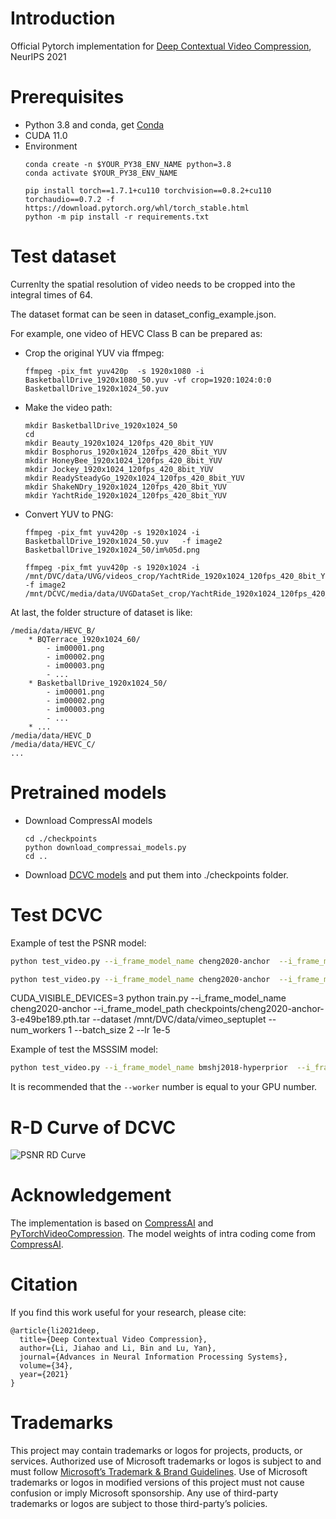# Introduction

Official Pytorch implementation for [Deep Contextual Video Compression](https://proceedings.neurips.cc/paper/2021/file/96b250a90d3cf0868c83f8c965142d2a-Paper.pdf), NeurIPS 2021

# Prerequisites
* Python 3.8 and conda, get [Conda](https://www.anaconda.com/)
* CUDA 11.0
* Environment
    ```
    conda create -n $YOUR_PY38_ENV_NAME python=3.8
    conda activate $YOUR_PY38_ENV_NAME
    
    pip install torch==1.7.1+cu110 torchvision==0.8.2+cu110 torchaudio==0.7.2 -f https://download.pytorch.org/whl/torch_stable.html
    python -m pip install -r requirements.txt
    ```



# Test dataset
Currenlty the spatial resolution of video needs to be cropped into the integral times of 64.

The dataset format can be seen in dataset_config_example.json. 

For example, one video of HEVC Class B can be prepared as:
* Crop the original YUV via ffmpeg:
    ```
    ffmpeg -pix_fmt yuv420p  -s 1920x1080 -i  BasketballDrive_1920x1080_50.yuv -vf crop=1920:1024:0:0 BasketballDrive_1920x1024_50.yuv
    ```
* Make the video path:
    ```
    mkdir BasketballDrive_1920x1024_50
    cd 
    mkdir Beauty_1920x1024_120fps_420_8bit_YUV
    mkdir Bosphorus_1920x1024_120fps_420_8bit_YUV
    mkdir HoneyBee_1920x1024_120fps_420_8bit_YUV
    mkdir Jockey_1920x1024_120fps_420_8bit_YUV
    mkdir ReadySteadyGo_1920x1024_120fps_420_8bit_YUV
    mkdir ShakeNDry_1920x1024_120fps_420_8bit_YUV
    mkdir YachtRide_1920x1024_120fps_420_8bit_YUV
    ```
* Convert YUV to PNG:
    ```
    ffmpeg -pix_fmt yuv420p -s 1920x1024 -i BasketballDrive_1920x1024_50.yuv   -f image2 BasketballDrive_1920x1024_50/im%05d.png
    
    ffmpeg -pix_fmt yuv420p -s 1920x1024 -i /mnt/DVC/data/UVG/videos_crop/YachtRide_1920x1024_120fps_420_8bit_YUV.yuv   -f image2 /mnt/DCVC/media/data/UVGDataSet_crop/YachtRide_1920x1024_120fps_420_8bit_YUV/im%05d.png
    ```
At last, the folder structure of dataset is like:

    /media/data/HEVC_B/
        * BQTerrace_1920x1024_60/
            - im00001.png
            - im00002.png
            - im00003.png
            - ...
        * BasketballDrive_1920x1024_50/
            - im00001.png
            - im00002.png
            - im00003.png
            - ...
        * ...
    /media/data/HEVC_D
    /media/data/HEVC_C/
    ...

# Pretrained models

* Download CompressAI models
    ```
    cd ./checkpoints
    python download_compressai_models.py
    cd ..
    ```

* Download [DCVC models](https://1drv.ms/u/s!AozfVVwtWWYoiS5mcGX320bFXI0k?e=iMeykH) and put them into ./checkpoints folder.

# Test DCVC

Example of test the PSNR model:
```bash
python test_video.py --i_frame_model_name cheng2020-anchor  --i_frame_model_path  checkpoints/cheng2020-anchor-3-e49be189.pth.tar  checkpoints/cheng2020-anchor-4-98b0b468.pth.tar   checkpoints/cheng2020-anchor-5-23852949.pth.tar   checkpoints/cheng2020-anchor-6-4c052b1a.pth.tar  --test_config     dataset_config_example.json  --cuda true --cuda_device 0,1,2   --worker 3   --output_json_result_path  DCVC_result_psnr.json    --model_type psnr  --recon_bin_path recon_bin_folder_psnr --model_path checkpoints/model_dcvc_quality_0_psnr.pth  checkpoints/model_dcvc_quality_1_psnr.pth checkpoints/model_dcvc_quality_2_psnr.pth checkpoints/model_dcvc_quality_3_psnr.pth  --write_stream True

python test_video.py --i_frame_model_name cheng2020-anchor  --i_frame_model_path  checkpoints/cheng2020-anchor-3-e49be189.pth.tar  checkpoints/cheng2020-anchor-4-98b0b468.pth.tar   checkpoints/cheng2020-anchor-5-23852949.pth.tar   checkpoints/cheng2020-anchor-6-4c052b1a.pth.tar  --test_config     dataset_config_example.json  --cuda true --cuda_device 0,1,2   --worker 3   --output_json_result_path  DCVC_result_psnr.json    --model_type psnr  --recon_bin_path recon_bin_folder_psnr --model_path /mnt/DVC_DCVC/DCVC/Result/dcvc4/snapshot/epoch1.model  checkpoints/model_dcvc_quality_1_psnr.pth checkpoints/model_dcvc_quality_2_psnr.pth checkpoints/model_dcvc_quality_3_psnr.pth  
```

CUDA_VISIBLE_DEVICES=3 python train.py --i_frame_model_name cheng2020-anchor  --i_frame_model_path checkpoints/cheng2020-anchor-3-e49be189.pth.tar --dataset /mnt/DVC/data/vimeo_septuplet --num_workers 1 --batch_size 2 --lr 1e-5

Example of test the MSSSIM model:
```bash
python test_video.py --i_frame_model_name bmshj2018-hyperprior  --i_frame_model_path  checkpoints/bmshj2018-hyperprior-ms-ssim-3-92dd7878.pth.tar checkpoints/bmshj2018-hyperprior-ms-ssim-4-4377354e.pth.tar    checkpoints/bmshj2018-hyperprior-ms-ssim-5-c34afc8d.pth.tar    checkpoints/bmshj2018-hyperprior-ms-ssim-6-3a6d8229.pth.tar   --test_config   dataset_config_example.json  --cuda true --cuda_device 0,1,2,3   --worker 4   --output_json_result_path  DCVC_result_msssim.json  --model_type msssim  --recon_bin_path recon_bin_folder_msssim --model_path checkpoints/model_dcvc_quality_0_msssim.pth checkpoints/model_dcvc_quality_1_msssim.pth checkpoints/model_dcvc_quality_2_msssim.pth checkpoints/model_dcvc_quality_3_msssim.pth
```
It is recommended that the ```--worker``` number is equal to your GPU number.

# R-D Curve of DCVC
![PSNR RD Curve](assets/rd_curve_psnr.png)

# Acknowledgement
The implementation is based on [CompressAI](https://github.com/InterDigitalInc/CompressAI) and [PyTorchVideoCompression](https://github.com/ZhihaoHu/PyTorchVideoCompression). The model weights of intra coding come from [CompressAI](https://github.com/InterDigitalInc/CompressAI).

# Citation
If you find this work useful for your research, please cite:

```
@article{li2021deep,
  title={Deep Contextual Video Compression},
  author={Li, Jiahao and Li, Bin and Lu, Yan},
  journal={Advances in Neural Information Processing Systems},
  volume={34},
  year={2021}
}
```

# Trademarks
This project may contain trademarks or logos for projects, products, or services. Authorized use of Microsoft trademarks or logos is subject to and must follow [Microsoft’s Trademark & Brand Guidelines](https://www.microsoft.com/en-us/legal/intellectualproperty/trademarks/usage/general). Use of Microsoft trademarks or logos in modified versions of this project must not cause confusion or imply Microsoft sponsorship. Any use of third-party trademarks or logos are subject to those third-party’s policies.
